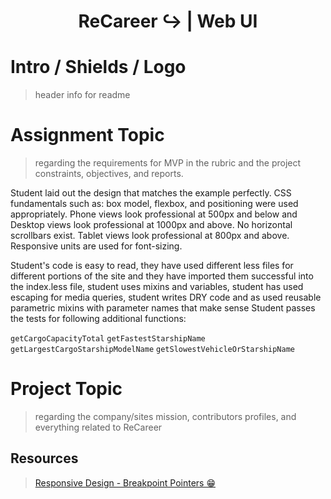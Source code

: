 <h1 align="center">ReCareer ↪ | Web UI</h1>

# Intro / Shields / Logo 
> header info for readme

# Assignment Topic 
> regarding the requirements for MVP in the rubric and the project constraints, objectives, and reports. 

Student laid out the design that matches the example perfectly. CSS fundamentals such as: box model, flexbox, and positioning were used appropriately.
Phone views look professional at 500px and below and Desktop views look professional at 1000px and above. 
No horizontal scrollbars exist. Tablet views look professional at 800px and above. 
Responsive units are used for font-sizing.

Student's code is easy to read, they have used different less files for different portions of the site and they have imported them successful into the index.less file, student uses mixins and variables, student has used escaping for media queries, student writes DRY code and as used reusable parametric mixins with parameter names that make sense
Student passes the tests for following additional functions:

```getCargoCapacityTotal```
```getFastestStarshipName```
```getLargestCargoStarshipModelName```
```getSlowestVehicleOrStarshipName```

# Project Topic 
> regarding the company/sites mission, contributors profiles, and everything related to ReCareer

## Resources 
> [Responsive Design - Breakpoint Pointers 😁]("https://www.freecodecamp.org/news/the-100-correct-way-to-do-css-breakpoints-88d6a5ba1862/")